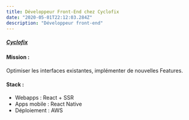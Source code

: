 ```yaml
---
title: Développeur Front-End chez Cyclofix
date: "2020-05-01T22:12:03.284Z"
description: "Développeur front-end"
---
```


##### <a href="https://cyclofix.com" target="_blank">Cyclofix</a>

#### Mission :

Optimiser les interfaces existantes, implémenter de nouvelles Features.

#### Stack :

- Webapps : React + SSR
- Apps mobile : React Native
- Déploiement : AWS
